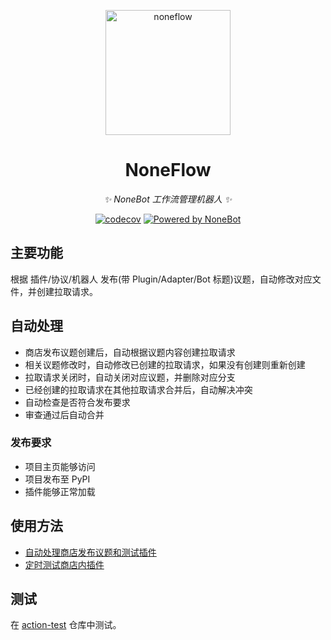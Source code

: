 <!-- markdownlint-disable -->
<p align="center">
  <a href="https://nonebot.dev/"><img src="https://raw.githubusercontent.com/nonebot/noneflow/main/assets/logo.png" width="200" alt="noneflow"></a>
</p>

<div align="center">

# NoneFlow

_✨ NoneBot 工作流管理机器人 ✨_

[![codecov](https://codecov.io/gh/nonebot/noneflow/branch/main/graph/badge.svg?token=BOIBTOCWCH)](https://codecov.io/gh/nonebot/noneflow)
[![Powered by NoneBot](https://img.shields.io/badge/Powered%20%20by-NoneBot-red)](https://github.com/nonebot/nonebot2)

</div>
<!-- markdownlint-enable-->

## 主要功能

根据 插件/协议/机器人 发布(带 Plugin/Adapter/Bot 标题)议题，自动修改对应文件，并创建拉取请求。

## 自动处理

- 商店发布议题创建后，自动根据议题内容创建拉取请求
- 相关议题修改时，自动修改已创建的拉取请求，如果没有创建则重新创建
- 拉取请求关闭时，自动关闭对应议题，并删除对应分支
- 已经创建的拉取请求在其他拉取请求合并后，自动解决冲突
- 自动检查是否符合发布要求
- 审查通过后自动合并

### 发布要求

- 项目主页能够访问
- 项目发布至 PyPI
- 插件能够正常加载

## 使用方法

- [自动处理商店发布议题和测试插件](examples/noneflow.yml)
- [定时测试商店内插件](examples/store-test.yml)

## 测试

在 [action-test](https://github.com/BigOrangeQWQ/action-test) 仓库中测试。
